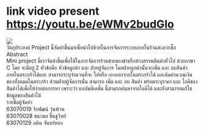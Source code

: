 # link video present https://youtu.be/eWMv2budGlo
<img src ="https://media.discordapp.net/attachments/776387846176768002/835841122348564510/com_pro.png?width=334&height=468">
<br>
<a>วัตถุประสงค์</a>
<a>Project นี้จัดทำขึ้นมาเพื่อนำไปช่วยในการจัดการระบบภายในร้านสะดวกซื้อ</a>
<a>Abstract<br>
Mini project นี้เราจัดทำขึ้นเพื่อใช้ในการจัดการร้านชายของชำหรือห้างสรรพสินค้าทั่วไป ด้วยภาษา C โดย จะมีอยู่ 2 หัวข้อคือ หัวข้อลูกค้า และ ฝ่ายผู้จัดการ โดยฝ่ายลูกค้านั้นจะเพิ่ม และ ลบสินค้าภายในตระกร้าได้และ สามารถระบุจำนวนที่จะ ใส่หรือ เอาออกจากในตระกร้าได้ และคิดคำนวณเงินของทั้งหมดในตระกร้า ส่วนฝ่ายผู้จัดการนั้น สามารถ เพิ่ม และ ลบ สินค้า พร้อมระบุราคา และ ไอดีของสินค้าได้เพื่อให้ง่ายต่อการหา เพราะว่า แอปพลิเคชั่น นี้สามรถค้นหาจากไอดีได้ และยังสามารถแก้ไขข้อมูลของสินค้าได้ 
</a><br>
<a>รายชื่อผู้จัดทำ</a>
<br>
<a>63070019 จิรพัฒน์ วุ่นพ้วน</a><br>
<a>63070028 ชนะพล ชื่นชูวิทย์</a><br>
<a>63070129 ภคิน จันทร์ทอง</a><br>
